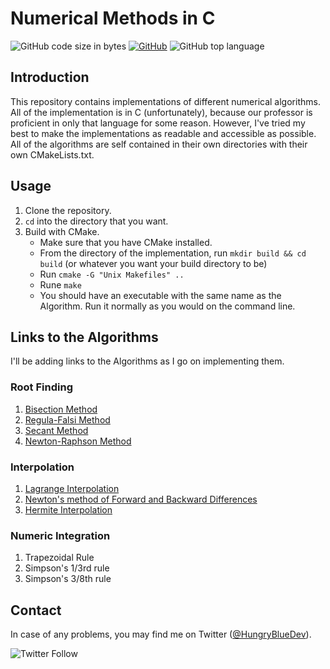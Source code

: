 # Numerical Methods in C

![GitHub code size in bytes](https://img.shields.io/github/languages/code-size/hungrybluedev/Numerical-Methods)
[![GitHub](https://img.shields.io/badge/license-MIT-brightgreen)](https://github.com/hungrybluedev/Numerical-Methods/blob/master/LICENSE.md)
![GitHub top language](https://img.shields.io/github/languages/top/hungrybluedev/Numerical-Methods)

## Introduction

This repository contains implementations of different numerical algorithms. All of the implementation is in C (unfortunately), because our professor is proficient in only that language for some reason. However, I've tried my best to make the implementations as readable and accessible as possible. All of the algorithms are self contained in their own directories with their own CMakeLists.txt.

## Usage

1. Clone the repository.
2. `cd` into the directory that you want.
3. Build with CMake.
    - Make sure that you have CMake installed.
    - From the directory of the implementation, run `mkdir build && cd build` (or whatever you want your build directory to be)
    - Run `cmake -G "Unix Makefiles" ..`
    - Rune `make`
    - You should have an executable with the same name as the Algorithm. Run it normally as you would on the command line.

## Links to the Algorithms

I'll be adding links to the Algorithms as I go on implementing them.

### Root Finding

1. [Bisection Method](https://github.com/hungrybluedev/Numerical-Methods/tree/master/Root%20Finding/Bisection%20Method)
2. [Regula-Falsi Method](https://github.com/hungrybluedev/Numerical-Methods/tree/master/Root%20Finding/Regula-Falsi%20Method)
3. [Secant Method](https://github.com/hungrybluedev/Numerical-Methods/tree/master/Root%20Finding/Secant%20Method)
4. [Newton-Raphson Method](https://github.com/hungrybluedev/Numerical-Methods/tree/master/Root%20Finding/Newton-Raphson%20Method)

### Interpolation

1. [Lagrange Interpolation](https://github.com/hungrybluedev/Numerical-Methods/tree/master/Interpolation/Lagrange%20Polynomial%20Method)
2. [Newton's method of Forward and Backward Differences](https://github.com/hungrybluedev/Numerical-Methods/tree/master/Interpolation/Newton%20Divided%20Difference)
3. [Hermite Interpolation](https://github.com/hungrybluedev/Numerical-Methods/tree/master/Interpolation/Hermite%20Interpolation)

### Numeric Integration

1. Trapezoidal Rule
2. Simpson's 1/3rd rule
3. Simpson's 3/8th rule

## Contact

In case of any problems, you may find me on Twitter ([@HungryBlueDev](https://twitter.com/hungrybluedev)).

![Twitter Follow](https://img.shields.io/twitter/follow/hungrybluedev?style=social)
